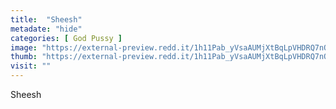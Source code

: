 ```yaml
---
title:  "Sheesh"
metadate: "hide"
categories: [ God Pussy ]
image: "https://external-preview.redd.it/1h11Pab_yVsaAUMjXtBqLpVHDRQ7nQ7HycMHXayuHPE.jpg?auto=webp&s=55cbdec77311419562306d37dc65d367afcbfdce"
thumb: "https://external-preview.redd.it/1h11Pab_yVsaAUMjXtBqLpVHDRQ7nQ7HycMHXayuHPE.jpg?width=1080&crop=smart&auto=webp&s=8305de170c3734c2004b0e56bcf9d98c496c2282"
visit: ""
---
```

Sheesh
